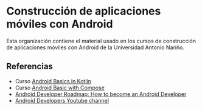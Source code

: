 # Construcción de aplicaciones móviles con Android

Esta organización contiene el material usado en los cursos de construcción de aplicaciones móviles con Android de la Universidad Antonio Nariño.

## Referencias

- Curso [Android Basics in Kotlin](https://developer.android.com/courses/android-basics-kotlin/course)
- Curso [Android Basic with Compose](https://developer.android.com/courses/android-basics-compose/course)
- [Android Developer Roadmap: How to become an Android Developer](https://roadmap.sh/android)
- [Android Developers Youtube channel](https://www.youtube.com/@AndroidDevelopers)
